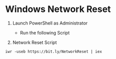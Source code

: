 # Windows Network Reset

1. Launch PowerShell as Administrator
    - Run the following Script


2. Network Reset Script

```
iwr -useb https://bit.ly/NetworkReset | iex
```
